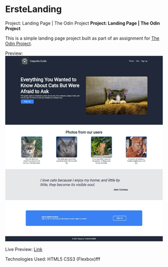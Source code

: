 # ErsteLanding
Project: Landing Page | The Odin Project
**Project: Landing Page | The Odin Project**

This is a simple landing page project built as part of an assignment for [The Odin Project](https://www.theodinproject.com/lessons/foundations-landing-page).

Preview:
<img title="Landing screencapture" src="odin_landing_screencapture.jpg" alt="Landing screencapture">

Live Preview:
<a href="https://TAURUS-ESSEN.github.io/ErsteLanding/index.html">Link</a>

Technologies Used:
HTML5 CSS3 (Flexbox)fff